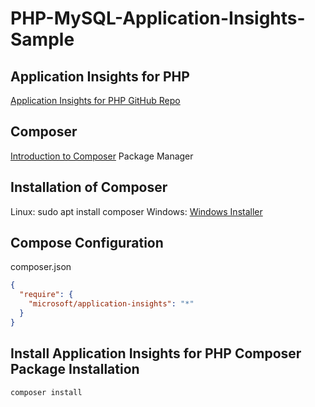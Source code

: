 # PHP-MySQL-Application-Insights-Sample


## Application Insights for PHP

[Application Insights for PHP GitHub Repo](https://github.com/Microsoft/ApplicationInsights-PHP)

## Composer

[Introduction to Composer](https://getcomposer.org/doc/00-intro.md) Package Manager

## Installation of Composer

Linux: sudo apt install composer
Windows: [Windows Installer](https://getcomposer.org/doc/00-intro.md#installation-windows)

## Compose Configuration

composer.json

```json
{
  "require": {
    "microsoft/application-insights": "*"
  }
}
```

## Install Application Insights for PHP Composer Package Installation

```
composer install
```

